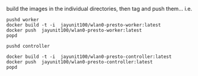 build the images in the individual directories, then tag and push them... i.e.

```
pushd worker
docker build -t -i  jayunit100/wlan0-presto-worker:latest
docker push  jayunit100/wlan0-presto-worker:latest
popd

pushd controller

docker build -t -i  jayunit100/wlan0-presto-controller:latest
docker push  jayunit100/wlan0-presto-controller:latest
popd

```
